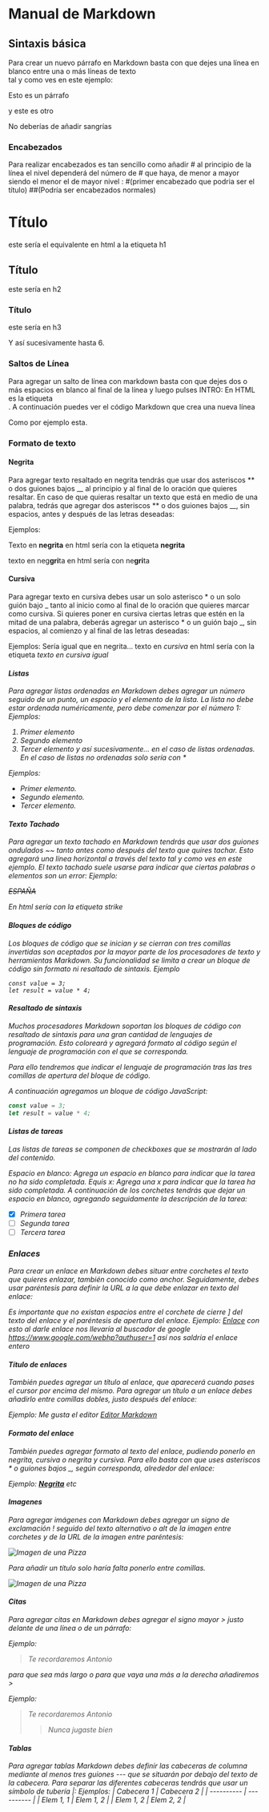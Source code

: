# Manual de Markdown
## Sintaxis básica
Para crear un nuevo párrafo en Markdown basta con que dejes una línea en blanco entre una o más líneas de texto  
tal y como ves en este ejemplo:

Esto es un párrafo

y este es otro

No deberías de añadir sangrías 

### Encabezados
Para realizar encabezados es tan sencillo como añadir # al principio de la línea
el nivel dependerá del número de # que haya, de menor a mayor siendo el menor
el de mayor nivel : #(primer encabezado que podria ser el título) ##(Podría ser encabezados normales)
# Título 
este sería el equivalente en html a la etiqueta h1
## Título
este sería en h2
### Título
este sería en h3

Y así sucesivamente hasta 6.

### Saltos de Línea
Para agregar un salto de línea con markdown basta con que dejes dos o más espacios en blanco al final de la línea y luego pulses INTRO:
En HTML es la etiqueta <br>. A continuación puedes ver el código Markdown que crea una nueva línea

Como por ejemplo esta.

### Formato de texto

#### Negrita
Para agregar texto resaltado en negrita tendrás que usar dos asteriscos ** o dos guiones bajos __ al principio y al final de lo oración que quieres resaltar.
En caso de que quieras resaltar un texto que está en medio de una palabra, tedrás que agregar dos asteriscos ** o dos guiones bajos __, sin espacios, antes y después de las letras deseadas:

Ejemplos:

Texto en **negrita**  en html sería con la etiqueta <b>negrita</b>

texto en neg**gri**ta en html sería con ne<b>gri</b>ta

#### Cursiva
Para agregar texto en cursiva debes usar un solo asterisco * o un solo guión bajo _ tanto al inicio como al final de lo oración que quieres marcar como cursiva.
Si quieres poner en cursiva ciertas letras que estén en la mitad de una palabra, deberás agregar un asterisco * o un guión bajo _, sin espacios, al comienzo y al final de las letras deseadas:

Ejemplos:
Sería igual que en negrita...
texto en *cursiva*  en html sería con la etiqueta <em>
texto en *cur*siva igual

#### Listas
Para agregar listas ordenadas en Markdown debes agregar un número seguido de un punto, un espacio y el elemento de la lista. La lista no debe estar ordenada numéricamente, pero debe comenzar por el número 1:
Ejemplos:

1. Primer elemento
2. Segundo elemento
3. Tercer elemento
y así sucesivamente... en el caso de listas ordenadas.
En el caso de listas no ordenadas solo sería con *

Ejemplos:
* Primer elemento.
* Segundo elemento.
* Tercer elemento.

#### Texto Tachado
Para agregar un texto tachado en Markdown tendrás que usar dos guiones ondulados ~~ tanto antes como después del texto que quires tachar. Esto agregará una línea horizontal a través del texto tal y como ves en este ejemplo. El texto tachado suele usarse para indicar que ciertas palabras o elementos son un error:
Ejemplo:

~~ESPAÑA~~ 

En html sería con la etiqueta strike

#### Bloques de código
Los bloques de código que se inician y se cierran con tres comillas invertidas son aceptados por la mayor parte de los procesadores de texto y herramientas Markdown. Su funcionalidad se limita a crear un bloque de código sin formato ni resaltado de sintaxis.
Ejemplo

```
const value = 3;
let result = value * 4;
```
#### Resaltado de sintaxis
Muchos procesadores Markdown soportan los bloques de código con resaltado de sintaxis para una gran cantidad de lenguajes de programación. Esto coloreará y agregará formato al código según el lenguaje de programación con el que se corresponda.

Para ello tendremos que indicar el lenguaje de programación tras las tres comillas de apertura del bloque de código.

A continuación agregamos un bloque de código JavaScript:
```javascript
const value = 3;
let result = value * 4;
```
#### Listas de tareas
Las listas de tareas se componen de checkboxes que se mostrarán al lado del contenido.

Espacio en blanco: Agrega un espacio en blanco para indicar que la tarea no ha sido completada.
Equis x: Agrega una x para indicar que la tarea ha sido completada.
A continuación de los corchetes tendrás que dejar un espacio en blanco, agregando seguidamente la descripción de la tarea:

- [x] Primera tarea
- [ ] Segunda tarea
- [ ] Tercera tarea

### Enlaces
Para crear un enlace en Markdown debes situar entre corchetes el texto que quieres enlazar, también conocido como anchor. Seguidamente, debes usar paréntesis para definir la URL a la que debe enlazar en texto del enlace:

Es importante que no existan espacios entre el corchete de cierre ] del texto del enlace y el paréntesis de apertura del enlace.
Ejemplo:
[Enlace](https://www.google.com/webhp?authuser=1) con esto al darle enlace nos llevaría al buscador de google
<https://www.google.com/webhp?authuser=1> así nos saldría el enlace entero
#### Título de enlaces
También puedes agregar un título al enlace, que aparecerá cuando pases el cursor por encima del mismo. Para agregar un título a un enlace debes añadirlo entre comillas dobles, justo después del enlace:

Ejemplo:
Me gusta el editor [Editor Markdown](https://editormarkdown.com "Mejor editor Markdown")
#### Formato del enlace
También puedes agregar formato al texto del enlace, pudiendo ponerlo en negrita, cursiva o negrita y cursiva. Para ello basta con que uses asteriscos * o guiones bajos _, según corresponda, alrededor del enlace:

Ejemplo:
**[Negrita](https://neoguias.com)** etc
#### Imagenes
Para agregar imágenes con Markdown debes agregar un signo de exclamación ! seguido del texto alternativo o alt de la imagen entre corchetes y de la URL de la imagen entre paréntesis:

![Imagen de una Pizza](https://github.com/JossleyFVY/Practica-0/blob/main/Archivos/descarga.jpg)

Para añadir un título solo haría falta ponerlo entre comillas.

![Imagen de una Pizza](https://github.com/JossleyFVY/Practica-0/blob/main/Archivos/descarga.jpg "titulo")

#### Citas
Para agregar citas en Markdown debes agregar el signo mayor > justo delante de una línea o de un párrafo:

Ejemplo:
>Te recordaremos Antonio

para que sea más largo o para que vaya una más a la derecha añadiremos >

Ejemplo:
>Te recordaremos Antonio
>
>>Nunca jugaste bien

#### Tablas
Para agregar tablas Markdown debes definir las cabeceras de columna mediante al menos tres guiones --- que se situarán por debajo del texto de la cabecera. Para separar las diferentes cabeceras tendrás que usar un símbolo de tubería |:
Ejemplos:
| Cabecera 1 | Cabecera 2 |
| ---------- | ---------- |
| Elem 1, 1  | Elem 1, 2  |
| Elem 1, 2  | Elem 2, 2  |
